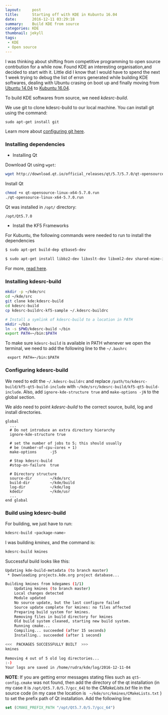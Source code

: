 ```yaml
---
layout:     post
title:      Starting off with KDE in Kubuntu 16.04
date:       2016-12-11 03:29:18
summary:    Build KDE from source
categories: KDE
thumbnail: jekyll
tags:
 - KDE
 - Open source
---
```


I was thinking about shifting from competitive programming to open source contrbution for a while now. Found KDE an interesting organisation,and decided to start with it. Little did I know that I would have to spend the next 1 week trying to debug the list of errors generated while building KDE softwares, dealing with Ubuntu crasing on boot up and finally moving from [Ubuntu 14.04](https://www.ubuntu.com/) to [Kubuntu 16.04](http://www.kubuntu.org/getkubuntu/). 

To build KDE softwares from source, we need *kdesrc-build*.

We use git to clone kdesrc-build to our local machine. You can install git using the command: 
```
sudo apt-get install git
```

Learn more about [configuring git here](https://help.github.com/articles/set-up-git/).

### Installing dependencies

* Installing Qt

Download Qt using `wget`:

```bash
wget http://download.qt.io/official_releases/qt/5.7/5.7.0/qt-opensource-linux-x64-5.7.0.run
```

Install Qt

```bash
chmod +x qt-opensource-linux-x64-5.7.0.run
./qt-opensource-linux-x64-5.7.0.run
```

Qt was installed in ```/opt/``` directory:
```bash
/opt/Qt5.7.0
```

* Install the KF5 Frameworks

For Kubuntu, the following commands were needed to run to install the dependencies

```bash
$ sudo apt-get build-dep qtbase5-dev

$ sudo apt-get install libbz2-dev libxslt-dev libxml2-dev shared-mime-info oxygen-icon-theme libgif-dev libvlc-dev libvlccore-dev doxygen gperf bzr libxapian-dev fontforge libgcrypt20-dev libattr1-dev network-manager-dev libgtk-3-dev xsltproc xserver-xorg-dev xserver-xorg-input-synaptics-dev libpwquality-dev modemmanager-dev libxcb-keysyms1-dev libepoxy-dev libpolkit-agent-1-dev libnm-util-dev libnm-glib-dev libegl1-mesa-dev libxcb-xkb-dev libqt5x11extras5-dev libwww-perl libxml-parser-perl libjson-perl libboost-dev libgstreamer-plugins-base1.0-dev libgstreamer1.0-dev libarchive-dev liblmdb-dev cmake git extra-cmake-modules "libkf5.*-dev" llvm llvm-3.6 libclang-3.6-dev bison flex
```
For more, [read here](https://community.kde.org/Guidelines_and_HOWTOs/Build_from_source/Install_the_dependencies).

### Installing kdesrc-build

```bash
mkdir -p ~/kde/src
cd ~/kde/src
git clone kde:kdesrc-build
cd kdesrc-build
cp kdesrc-buildrc-kf5-sample ~/.kdesrc-buildrc

# Install a symlink of kdesrc-build to a location in PATH
mkdir ~/bin
ln -s $PWD/kdesrc-build ~/bin
export PATH=~/bin:$PATH
```

To make sure `kdesrc-build` is available in PATH whenever we open the terminal, we need to add the following line to the `~/.bashrc`

``` export PATH=~/bin:$PATH```

### Configuring kdesrc-build

We need to edit the `~/.kdesrc-buildrc` and replace `/path/to/kdesrc-build/kf5-qt5-build-include` with `~/kde/src/kdesrc-build/kf5-qt5-build-include`. Also, add `ignore-kde-structure true` and `make-options -jN` to the global section.

We aldo need to point *kdesrc-build* to the correct source, build, log and install directories.

```
global
  ...
  # Do not introduce an extra directory hierarchy
  ignore-kde-structure true

  # set the number of jobs to 5; this should usually
  # be (number-of-cpu-cores + 1)
  make-options      -j5

  # Stop kdesrc-build
  #stop-on-failure  true

  # Directory structure
  source-dir        ~/kde/src
  build-dir         ~/kde/build
  log-dir           ~/kde/log
  kdedir            ~/kde/usr
  ...
end global
```

### Build using kdesrc-build

For building, we just have to run: 
```bash
kdesrc-build <package-name>
```

I was building *kmines*, and the command is: 
```bash
kdesrc-build kmines
```

Successful build looks like this: 

```bash
Updating kde-build-metadata (to branch master)
 * Downloading projects.kde.org project database...

Building kmines from kdegames (1/1)
	Updating kmines (to branch master)
	Local changes detected
	Module updated
	No source update, but the last configure failed
	Source update complete for kmines: no files affected
	Preparing build system for kmines.
	Removing files in build directory for kmines
	Old build system cleaned, starting new build system.
	Running cmake...
	Compiling... succeeded (after 15 seconds)
	Installing.. succeeded (after 1 second)

<<<  PACKAGES SUCCESSFULLY BUILT  >>>
kmines
 
Removing 4 out of 5 old log directories...
:-)
Your logs are saved in /home/rudra/kde/log/2016-12-11-04
```


**NOTE**: If you are getting error messages stating files such as `qt5-config.cmake` was not found, then add the directory of the qt installation (in my case it is `/opt/Qt5.7.0/5.7/gcc_64`) to the *CMakeLists.txt* file in the source code (in my case the location is ` ~/kde/src/kmines/CMakeLists.txt` ) to set the prefix path of Qt installation.
Add the following line: 


```cmake
set (CMAKE_PREFIX_PATH "/opt/Qt5.7.0/5.7/gcc_64")
```
